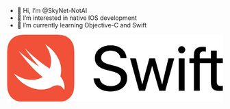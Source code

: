 - 👋 Hi, I’m @SkyNet-NotAI
- 👀 I’m interested in native IOS development
- 🌱 I’m currently learning Objective-C and Swift

![Image alt](https://github.com/SkyNet-NotAI/SkyNet-NotAI/raw/main/img/Swift_logo.svg.png)
